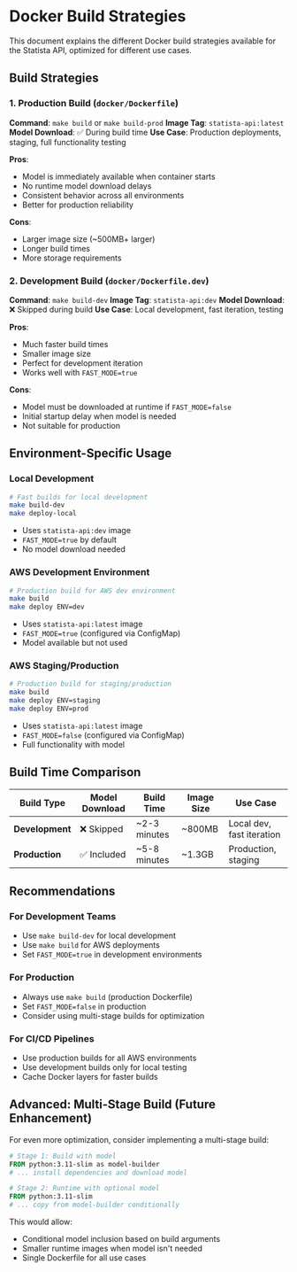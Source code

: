 # Docker Build Strategies

This document explains the different Docker build strategies available for the Statista API, optimized for different use cases.

## Build Strategies

### 1. Production Build (`docker/Dockerfile`)
**Command**: `make build` or `make build-prod`
**Image Tag**: `statista-api:latest`
**Model Download**: ✅ During build time
**Use Case**: Production deployments, staging, full functionality testing

**Pros**:
- Model is immediately available when container starts
- No runtime model download delays
- Consistent behavior across all environments
- Better for production reliability

**Cons**:
- Larger image size (~500MB+ larger)
- Longer build times
- More storage requirements

### 2. Development Build (`docker/Dockerfile.dev`)
**Command**: `make build-dev`
**Image Tag**: `statista-api:dev`
**Model Download**: ❌ Skipped during build
**Use Case**: Local development, fast iteration, testing

**Pros**:
- Much faster build times
- Smaller image size
- Perfect for development iteration
- Works well with `FAST_MODE=true`

**Cons**:
- Model must be downloaded at runtime if `FAST_MODE=false`
- Initial startup delay when model is needed
- Not suitable for production

## Environment-Specific Usage

### Local Development
```bash
# Fast builds for local development
make build-dev
make deploy-local
```
- Uses `statista-api:dev` image
- `FAST_MODE=true` by default
- No model download needed

### AWS Development Environment
```bash
# Production build for AWS dev environment
make build
make deploy ENV=dev
```
- Uses `statista-api:latest` image
- `FAST_MODE=true` (configured via ConfigMap)
- Model available but not used

### AWS Staging/Production
```bash
# Production build for staging/production
make build
make deploy ENV=staging
make deploy ENV=prod
```
- Uses `statista-api:latest` image
- `FAST_MODE=false` (configured via ConfigMap)
- Full functionality with model

## Build Time Comparison

| Build Type | Model Download | Build Time | Image Size | Use Case |
|------------|----------------|------------|------------|----------|
| **Development** | ❌ Skipped | ~2-3 minutes | ~800MB | Local dev, fast iteration |
| **Production** | ✅ Included | ~5-8 minutes | ~1.3GB | Production, staging |

## Recommendations

### For Development Teams
- Use `make build-dev` for local development
- Use `make build` for AWS deployments
- Set `FAST_MODE=true` in development environments

### For Production
- Always use `make build` (production Dockerfile)
- Set `FAST_MODE=false` in production
- Consider using multi-stage builds for optimization

### For CI/CD Pipelines
- Use production builds for all AWS environments
- Use development builds only for local testing
- Cache Docker layers for faster builds

## Advanced: Multi-Stage Build (Future Enhancement)

For even more optimization, consider implementing a multi-stage build:

```dockerfile
# Stage 1: Build with model
FROM python:3.11-slim as model-builder
# ... install dependencies and download model

# Stage 2: Runtime with optional model
FROM python:3.11-slim
# ... copy from model-builder conditionally
```

This would allow:
- Conditional model inclusion based on build arguments
- Smaller runtime images when model isn't needed
- Single Dockerfile for all use cases 